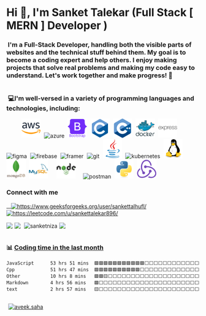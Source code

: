 <h1> Hi 👋, I'm Sanket Talekar (Full Stack [ MERN ] Developer ) </h1>

   <div class="about">
       <h3> 
         <img src="https://img.icons8.com/?size=20&id=Bk6gtCN65dXG&format=png&color=000000" alt="">
           I'm a Full-Stack Developer, handling both the visible parts of websites and the technical stuff behind them. My goal is to become a coding expert and help others. I enjoy making projects 
              that solve real problems and making my code easy to understand. Let's work together and make progress! 🌟
       </h3>
   </div>

   <div class="about" style="display: flex; align-items: center; gap: 5px;" >
        <h3>   
          <img src="https://img.icons8.com/?size=30&id=fkXojbEAWAzS&format=png&color=000000" alt="">
           <span>💻</span>I'm well-versed in a variety of programming languages and technologies, including: 
        </h3>
    </div> 





 <div class="tech">
    <img src="https://img.icons8.com/color/58/000000/html-5--v1.png" alt="">
    <img src="https://img.icons8.com/color/58/000000/css3.png" alt="">
    <img src="https://img.icons8.com/color/58/000000/javascript--v1.png" alt="">
    <img src="https://img.icons8.com/color/58/000000/nodejs.png" alt="">
    <img src="https://img.icons8.com/color/58/000000/react-native.png" alt="">
    <img src="https://img.icons8.com/color/58/000000/bootstrap.png" alt="">
    <img src="https://img.icons8.com/color/58/000000/mongodb.png" alt="">
    <img src="https://img.icons8.com/color/58/000000/express.png" alt="">
    <img src="https://img.icons8.com/color/58/000000/github.png" alt="">
    <img src="https://img.icons8.com/?size=58&id=CIAZz2CYc6Kc&format=png&color=000000" alt="">
    
<img src="https://raw.githubusercontent.com/devicons/devicon/master/icons/amazonwebservices/amazonwebservices-original-wordmark.svg" alt="aws" style="width: 50px; height: 50px; margin-right: 5px;"/>
<img src="https://www.vectorlogo.zone/logos/microsoft_azure/microsoft_azure-icon.svg" alt="azure" style="width: 50px; height: 50px; margin-right: 5px;"/>
<img src="https://raw.githubusercontent.com/devicons/devicon/master/icons/bootstrap/bootstrap-plain-wordmark.svg" alt="bootstrap" style="width: 50px; height: 50px; margin-right: 5px;"/>
<img src="https://raw.githubusercontent.com/devicons/devicon/master/icons/c/c-original.svg" alt="c" style="width: 50px; height: 50px; margin-right: 5px;"/>
<img src="https://raw.githubusercontent.com/devicons/devicon/master/icons/cplusplus/cplusplus-original.svg" alt="cplusplus" style="width: 50px; height: 50px; margin-right: 5px;"/>
<img src="https://raw.githubusercontent.com/devicons/devicon/master/icons/docker/docker-original-wordmark.svg" alt="docker" style="width: 50px; height: 50px; margin-right: 5px;"/>
<img src="https://raw.githubusercontent.com/devicons/devicon/master/icons/express/express-original-wordmark.svg" alt="express" style="width: 50px; height: 50px; margin-right: 5px;"/>
<img src="https://www.vectorlogo.zone/logos/figma/figma-icon.svg" alt="figma" style="width: 50px; height: 50px; margin-right: 5px;"/>
<img src="https://www.vectorlogo.zone/logos/firebase/firebase-icon.svg" alt="firebase" style="width: 50px; height: 50px; margin-right: 5px;"/>
<img src="https://www.vectorlogo.zone/logos/framer/framer-icon.svg" alt="framer" style="width: 50px; height: 50px; margin-right: 5px;"/>
<img src="https://www.vectorlogo.zone/logos/git-scm/git-scm-icon.svg" alt="git" style="width: 50px; height: 50px; margin-right: 5px;"/>
<img src="https://raw.githubusercontent.com/devicons/devicon/master/icons/java/java-original.svg" alt="java" style="width: 50px; height: 50px; margin-right: 5px;"/>
<img src="https://www.vectorlogo.zone/logos/kubernetes/kubernetes-icon.svg" alt="kubernetes" style="width: 50px; height: 50px; margin-right: 5px;"/>
<img src="https://raw.githubusercontent.com/devicons/devicon/master/icons/linux/linux-original.svg" alt="linux" style="width: 50px; height: 50px; margin-right: 5px;"/>
<img src="https://raw.githubusercontent.com/devicons/devicon/master/icons/mongodb/mongodb-original-wordmark.svg" alt="mongodb" style="width: 50px; height: 50px; margin-right: 5px;"/>
<img src="https://raw.githubusercontent.com/devicons/devicon/master/icons/mysql/mysql-original-wordmark.svg" alt="mysql" style="width: 50px; height: 50px; margin-right: 18px;"/>
<img src="https://raw.githubusercontent.com/devicons/devicon/master/icons/nodejs/nodejs-original-wordmark.svg" alt="nodejs" style="width: 50px; height: 50px; margin-right: 15px;"/>
<img src="https://www.vectorlogo.zone/logos/getpostman/getpostman-icon.svg" alt="postman" style="width: 50px; height: 50px; margin-right: 5px;"/>
<img src="https://raw.githubusercontent.com/devicons/devicon/master/icons/python/python-original.svg" alt="python" style="width: 50px; height: 50px; margin-right: 5px;"/>
<img src="https://raw.githubusercontent.com/devicons/devicon/master/icons/redux/redux-original.svg" alt="redux" style="width: 50px; height: 50px; margin-right: 5px;"/>
</div>



 <h3>Connect with me</h3>

<div >
   <a href="https://www.instagram.com/sanket_talekar1717/">
      <img src="https://img.icons8.com/color/38/000000/instagram-new.png" alt="">
   </a>

   <a href="https://www.linkedin.com/in/sanket-talekar-94087a263">
    <img src="https://img.icons8.com/color/38/000000/linkedin.png" alt="">
  </a>

 <a href="sankettalekar897@gmail.com">
    <img src="https://img.icons8.com/color/38/000000/email.png" alt="">
 </a>   

<a href="https://www.geeksforgeeks.org/user/sankettalhufl/">
   <img align="center" src="https://raw.githubusercontent.com/rahuldkjain/github-profile-readme-generator/master/src/images/icons/Social/hackerrank.svg" alt="https://www.geeksforgeeks.org/user/sankettalhufl/"    height="30" width="40" />
</a>

<a href="https://leetcode.com/u/sankettalekar896/" target="blank">
   <img align="center" src="https://raw.githubusercontent.com/rahuldkjain/github-profile-readme-generator/master/src/images/icons/Social/leet-code.svg" alt="https://leetcode.com/u/sankettalekar896/" height="30" width="40" />
</a>

</div>
  
 

</div>      


<div align="center" class="about" style="display: flex; align-items: center; gap: 5px;" >

   <img height="50%" width="auto" src ="https://github-readme-stats.vercel.app/api/top-langs?username=sanketniza&show_icons=true&count_private=true&theme=darcula&hide_border=true&hide=issues,contribs&bg_color=00000000">

  <img height="50%" width="auto" src ="https://github-readme-stats.vercel.app/api/top-langs?username=sanketniza&layout=compact&hide_border=true&theme=darcula&bg_color=00000000&langs_count=6&hide=jupyter%20notebook,tex,css,php&exclude_repo=Pacman-AI">
   
  <!-- <p><img align="left" src="https://github-readme-stats.vercel.app/api/top-langs?username=sanketniza&show_icons=true&locale=en&layout=compact" alt="sanketniza" /></p> -->
   
   <p>&nbsp;<img align="center" src="https://github-readme-stats.vercel.app/api?username=sanketniza&show_icons=true&locale=en" alt="sanketniza" /></p>
   
  
   <!-- <p><img align="center" src="https://github-readme-streak-stats.herokuapp.com/?user=sanketniza&" alt="sanketniza" /></p>  r-->

   <img src ="https://github-readme-streak-stats.herokuapp.com/?user=sanketniza&theme=darcula&hide_border=true&background=FFFFFF00">
     
</div>

### :bar_chart: [Coding time in the last month](https://github.com/Sanketniza)

<!--START_SECTION:waka-->

```txt
JavaScript      53 hrs 51 mins  🟩🟩🟩🟩🟩🟩🟩🟩🟩🟩🟩⬜⬜⬜⬜⬜⬜⬜⬜⬜⬜⬜⬜⬜⬜   40.19 %
Cpp             51 hrs 47 mins  🟩🟩🟩🟩🟩🟩🟩🟩🟩🟩⬜⬜⬜⬜⬜⬜⬜⬜⬜⬜⬜⬜⬜⬜⬜   38.21 %
Other           10 hrs 8 mins   🟩🟩🟨⬜⬜⬜⬜⬜⬜⬜⬜⬜⬜⬜⬜⬜⬜⬜⬜⬜⬜⬜⬜⬜⬜   09.63 %
Markdown        4 hrs 56 mins   🟩⬜⬜⬜⬜⬜⬜⬜⬜⬜⬜⬜⬜⬜⬜⬜⬜⬜⬜⬜⬜⬜⬜⬜⬜   04.68 %
text            2 hrs 57 mins   🟨⬜⬜⬜⬜⬜⬜⬜⬜⬜⬜⬜⬜⬜⬜⬜⬜⬜⬜⬜⬜⬜⬜⬜⬜   02.80 %
```





<div align="center" class="about" style="display: flex; align-items: center; gap: 5px;">
  <br>
  <br>
  
  <a href="https://www.instagram.com/sanket_talekar1717/"> <img align="center" src="https://cdn.buymeacoffee.com/buttons/v2/default-orange.png" height="50" width="210" alt="aveek.saha" /></a>
</div>
